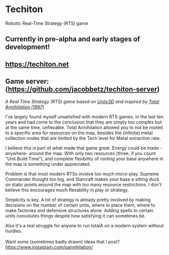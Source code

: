 <h1>Techiton</h1>
Robotic Real-Time Strategy (RTS) game

## Currently in pre-alpha and early stages of development!
## https://techiton.net
## Game server: (https://github.com/jacobbetz/techiton-server)

*A Real Time Strategy (RTS) game based on [Unity3D](https://unity3d.com/) and inspired by [Total Annihilation (1997)](https://en.wikipedia.org/wiki/Total_Annihilation)*

I've largely found myself unsatisfied with modern RTS games. In the last ten years and had come to the conclusion that they are simply too complex but at the same time, unflexable. Total Annihilation allowed you to not be rooted to a specific area for resources on the map, besides the (infinite) metal collection nodes that are limited by the Tech level for Metal extraction rate.

I believe this is part of what made that game great. Energy could be made -anywhere- around the map.
With only two resources (three, if you count "Unit Build Time"), and complete flexibility of rooting your base anywhere in the map is something under appreciated. 

Problem is that most modern RTSs involve too much micro-play. Supreme Commander thought too big, and Starcraft makes your base a sitting duck on static points around the map with too many resource restrictions. I don't believe this encourages much flexability in play or strategy.

Simplicity is key. A lot of strategy is already pretty involved by making decisions on the number of certain units, where to place them, where to make factories and defensive structures alone. Adding spells to certain units convolutes things despite how satisfying it can sometimes be. <br>

Also it's a real struggle for anyone to run totalA on a modern system without hurdles.<br>
<br>
Want some (sometimes badly drawn)  ideas that I post? <br>
https://www.instagram.com/pannihilation/
